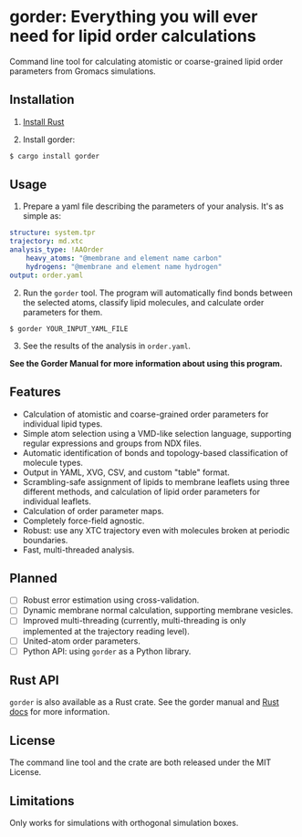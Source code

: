 # gorder: Everything you will ever need for lipid order calculations

Command line tool for calculating atomistic or coarse-grained lipid order parameters from Gromacs simulations.

## Installation

1. [Install Rust](https://www.rust-lang.org/tools/install)

2. Install gorder:
```bash
$ cargo install gorder
```

## Usage

1) Prepare a yaml file describing the parameters of your analysis. It's as simple as:

```yaml
structure: system.tpr
trajectory: md.xtc
analysis_type: !AAOrder
    heavy_atoms: "@membrane and element name carbon"
    hydrogens: "@membrane and element name hydrogen"
output: order.yaml
```

2) Run the `gorder` tool. The program will automatically find bonds between the selected atoms, classify lipid molecules, and calculate order parameters for them.

```
$ gorder YOUR_INPUT_YAML_FILE
```

3) See the results of the analysis in `order.yaml`.

**See the Gorder Manual for more information about using this program.**

## Features
- Calculation of atomistic and coarse-grained order parameters for individual lipid types.
- Simple atom selection using a VMD-like selection language, supporting regular expressions and groups from NDX files.
- Automatic identification of bonds and topology-based classification of molecule types.
- Output in YAML, XVG, CSV, and custom "table" format.
- Scrambling-safe assignment of lipids to membrane leaflets using three different methods, and calculation of lipid order parameters for individual leaflets.
- Calculation of order parameter maps.
- Completely force-field agnostic.
- Robust: use any XTC trajectory even with molecules broken at periodic boundaries.
- Fast, multi-threaded analysis.

## Planned
- [ ] Robust error estimation using cross-validation.
- [ ] Dynamic membrane normal calculation, supporting membrane vesicles.
- [ ] Improved multi-threading (currently, multi-threading is only implemented at the trajectory reading level).
- [ ] United-atom order parameters.
- [ ] Python API: using `gorder` as a Python library.

## Rust API
`gorder` is also available as a Rust crate. See the gorder manual and [Rust docs](https://docs.rs/gorder/latest/gorder) for more information.

## License
The command line tool and the crate are both released under the MIT License.

## Limitations
Only works for simulations with orthogonal simulation boxes.